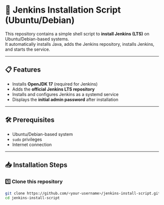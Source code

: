 # 🚀 Jenkins Installation Script (Ubuntu/Debian)

This repository contains a simple shell script to **install Jenkins (LTS)** on Ubuntu/Debian-based systems.  
It automatically installs Java, adds the Jenkins repository, installs Jenkins, and starts the service.

---

## 📋 Features
- Installs **OpenJDK 17** (required for Jenkins)
- Adds the **official Jenkins LTS repository**
- Installs and configures Jenkins as a systemd service
- Displays the **initial admin password** after installation

---

## 🛠️ Prerequisites
- Ubuntu/Debian-based system
- `sudo` privileges
- Internet connection

---

## 📥 Installation Steps

### 1️⃣ Clone this repository
```bash
git clone https://github.com/<your-username>/jenkins-install-script.git
cd jenkins-install-script
